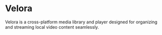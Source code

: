 # Velora
Velora is a cross-platform media library and player designed for organizing and streaming local video content seamlessly.
